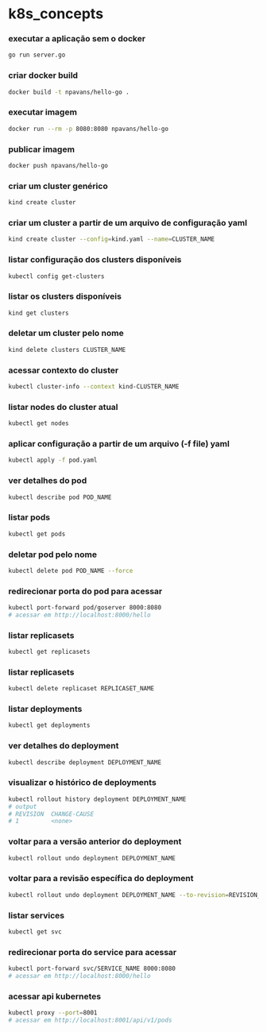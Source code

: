 # k8s_concepts

### executar a aplicação sem o docker

```bash
go run server.go
```

### criar docker build

```bash
docker build -t npavans/hello-go .
```

### executar imagem

```bash
docker run --rm -p 8080:8080 npavans/hello-go
```

### publicar imagem

```bash
docker push npavans/hello-go
```

### criar um cluster genérico

```bash
kind create cluster
```

### criar um cluster a partir de um arquivo de configuração yaml

```bash
kind create cluster --config=kind.yaml --name=CLUSTER_NAME
```

### listar configuração dos clusters disponíveis

```bash
kubectl config get-clusters
```

### listar os clusters disponíveis

```bash
kind get clusters
```

### deletar um cluster pelo nome

```bash
kind delete clusters CLUSTER_NAME
```

### acessar contexto do cluster

```bash
kubectl cluster-info --context kind-CLUSTER_NAME
```

### listar nodes do cluster atual

```bash
kubectl get nodes
```

### aplicar configuração a partir de um arquivo (-f file) yaml

```bash
kubectl apply -f pod.yaml
```

### ver detalhes do pod

```bash
kubectl describe pod POD_NAME
```

### listar pods

```bash
kubectl get pods
```

### deletar pod pelo nome

```bash
kubectl delete pod POD_NAME --force
```

### redirecionar porta do pod para acessar

```bash
kubectl port-forward pod/goserver 8000:8080
# acessar em http://localhost:8000/hello
```

### listar replicasets

```bash
kubectl get replicasets
```

### listar replicasets

```bash
kubectl delete replicaset REPLICASET_NAME
```

### listar deployments

```bash
kubectl get deployments
```

### ver detalhes do deployment

```bash
kubectl describe deployment DEPLOYMENT_NAME
```

### visualizar o histórico de deployments

```bash
kubectl rollout history deployment DEPLOYMENT_NAME
# output
# REVISION  CHANGE-CAUSE
# 1         <none>
```

### voltar para a versão anterior do deployment

```bash
kubectl rollout undo deployment DEPLOYMENT_NAME
```

### voltar para a revisão específica do deployment

```bash
kubectl rollout undo deployment DEPLOYMENT_NAME --to-revision=REVISION_NUMBER
```

### listar services

```bash
kubectl get svc
```

### redirecionar porta do service para acessar

```bash
kubectl port-forward svc/SERVICE_NAME 8000:8080
# acessar em http://localhost:8000/hello
```

### acessar api kubernetes

```bash
kubectl proxy --port=8001
# acessar em http://localhost:8001/api/v1/pods
```